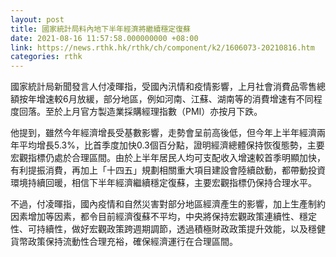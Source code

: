 ```yaml
---
layout: post
title: 國家統計局料內地下半年經濟將繼續穩定復蘇
date: 2021-08-16 11:57:58.000000000 +08:00
link: https://news.rthk.hk/rthk/ch/component/k2/1606073-20210816.htm
categories: rthk
---
```


國家統計局新聞發言人付凌暉指，受國內汛情和疫情影響，上月社會消費品零售總額按年增速較6月放緩，部分地區，例如河南、江蘇、湖南等的消費增速有不同程度回落。至於上月官方製造業採購經理指數（PMI）亦按月下跌。

他提到，雖然今年經濟增長受基數影響，走勢會呈前高後低，但今年上半年經濟兩年平均增長5.3%，比首季度加快0.3個百分點，證明經濟總體保持恢復態勢，主要宏觀指標仍處於合理區間。由於上半年居民人均可支配收入增速較首季明顯加快，有利提振消費，再加上「十四五」規劃相關重大項目建設會陸續啟動，都帶動投資環境持續回暖，相信下半年經濟繼續穩定復蘇，主要宏觀指標仍保持合理水平。

不過，付凌暉指，國內疫情和自然災害對部分地區經濟產生的影響，加上生產制約因素增加等因素，都令目前經濟復蘇不平均，中央將保持宏觀政策連續性、穩定性、可持續性，做好宏觀政策跨週期調節，透過積極財政政策提升效能，以及穩健貨幣政策保持流動性合理充裕，確保經濟運行在合理區間。
